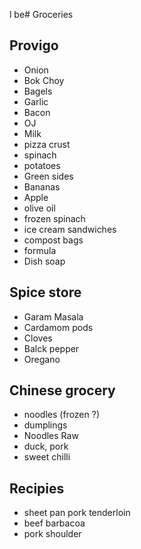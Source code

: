 l be# Groceries

## Provigo

- Onion
- Bok Choy
- Bagels
- Garlic
- Bacon
- OJ
- Milk
- pizza crust
- spinach
- potatoes
- Green sides
- Bananas
- Apple
- olive oil
- frozen spinach
- ice cream sandwiches
- compost bags
- formula
- Dish soap

## Spice store

- Garam Masala
- Cardamom pods
- Cloves
- Balck pepper
- Oregano

## Chinese grocery

- noodles (frozen ?)
- dumplings
- Noodles Raw
- duck, pork
- sweet chilli

## Recipies

- sheet pan pork tenderloin
- beef barbacoa
- pork shoulder
